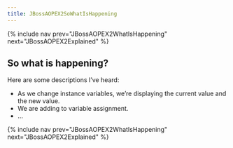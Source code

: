 ```yaml
---
title: JBossAOPEX2SoWhatIsHappening
---
```

{% include nav prev="JBossAOPEX2WhatIsHappening" next="JBossAOPEX2Explained" %}

## So what is happening?
Here are some descriptions I’ve heard:
* As we change instance variables, we’re displaying the current value and the new value.
* We are adding to variable assignment.
* ...

{% include nav prev="JBossAOPEX2WhatIsHappening" next="JBossAOPEX2Explained" %}
